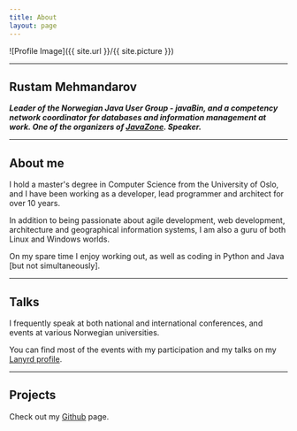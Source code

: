 ```yaml
---
title: About
layout: page
---
```

![Profile Image]({{ site.url }}/{{ site.picture }})

---

## Rustam Mehmandarov

_**Leader of the Norwegian Java User Group - javaBin, and a competency network coordinator for databases and information management at work. One of the organizers of [JavaZone][1]. Speaker.**_

---

## About me

I hold a master's degree in Computer Science from the University of Oslo, and I have been working as a developer, lead programmer and architect for over 10 years. 

In addition to being passionate about agile development, web development, architecture and geographical information systems, I am also a guru of both Linux and Windows worlds. 

On my spare time I enjoy working out, as well as coding in Python and Java [but not simultaneously].

---

## Talks

I frequently speak at both national and international conferences, and events at various Norwegian universities.

You can find most of the events with my participation and my talks on my [Lanyrd profile][2].

---

## Projects

Check out my [Github][3] page.


[1]: https://javazone.no
[2]: http://lanyrd.com/profile/rmehmandarov/
[3]: https://github.com/mehmandarov